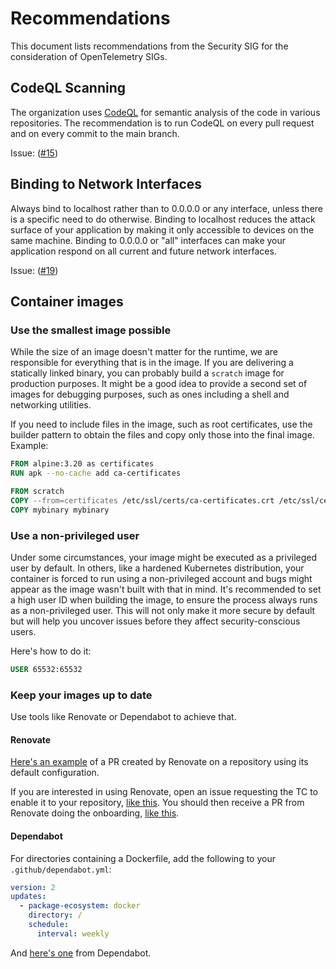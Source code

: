 # Recommendations

This document lists recommendations from the Security SIG for the consideration
of OpenTelemetry SIGs.

## CodeQL Scanning

The organization uses [CodeQL](https://codeql.github.com/) for semantic analysis
of the code in various repositories. The recommendation is to run CodeQL on
every pull request and on every commit to the main branch.

Issue: ([#15](https://github.com/open-telemetry/sig-security/issues/15))

## Binding to Network Interfaces

Always bind to localhost rather than to 0.0.0.0 or any interface, unless there
is a specific need to do otherwise. Binding to localhost reduces the attack
surface of your application by making it only accessible to devices on the same
machine. Binding to 0.0.0.0 or "all" interfaces can make your application
respond on all current and future network interfaces.

Issue:
([#19](https://github.com/open-telemetry/sig-security/issues/19#issue-1926445623))

## Container images

### Use the smallest image possible

While the size of an image doesn't matter for the runtime, we are responsible
for everything that is in the image. If you are delivering a statically linked
binary, you can probably build a `scratch` image for production purposes. It
might be a good idea to provide a second set of images for debugging purposes,
such as ones including a shell and networking utilities.

If you need to include files in the image, such as root certificates, use the
builder pattern to obtain the files and copy only those into the final image.
Example:

```Dockerfile
FROM alpine:3.20 as certificates
RUN apk --no-cache add ca-certificates

FROM scratch
COPY --from=certificates /etc/ssl/certs/ca-certificates.crt /etc/ssl/certs/ca-certificates.crt
COPY mybinary mybinary
```

### Use a non-privileged user

Under some circumstances, your image might be executed as a privileged user by
default. In others, like a hardened Kubernetes distribution, your container is
forced to run using a non-privileged account and bugs might appear as the image
wasn't built with that in mind. It's recommended to set a high user ID when
building the image, to ensure the process always runs as a non-privileged user.
This will not only make it more secure by default but will help you uncover
issues before they affect security-conscious users.

Here's how to do it:

```Dockerfile
USER 65532:65532
```

### Keep your images up to date

Use tools like Renovate or Dependabot to achieve that.

#### Renovate

[Here's an
example](https://github.com/jpkrohling/otel-sig-security-example-go/pull/17) of
a PR created by Renovate on a repository using its default configuration.

If you are interested in using Renovate, open an issue requesting the TC to
enable it to your repository, [like
this](https://github.com/open-telemetry/community/issues/2090). You should then
receive a PR from Renovate doing the onboarding, [like
this](https://github.com/open-telemetry/opentelemetry-go/pull/5309).

#### Dependabot

For directories containing a Dockerfile, add the following to your
`.github/dependabot.yml`:

```yaml
version: 2
updates:
  - package-ecosystem: docker
    directory: /
    schedule:
      interval: weekly
```

And [here's
one](https://github.com/open-telemetry/opentelemetry-operator/pull/2990) from
Dependabot.
